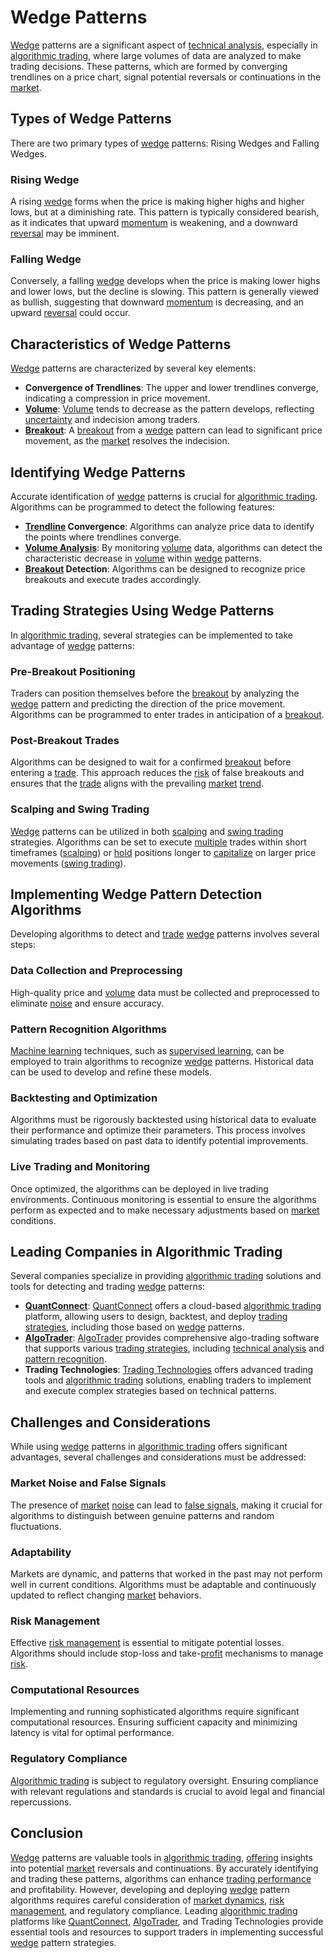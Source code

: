 # Wedge Patterns

[Wedge](../w/wedge.md) patterns are a significant aspect of [technical analysis](../t/technical_analysis.md), especially in [algorithmic trading](../a/algorithmic_trading.md), where large volumes of data are analyzed to make trading decisions. These patterns, which are formed by converging trendlines on a price chart, signal potential reversals or continuations in the [market](../m/market.md).

## Types of Wedge Patterns
There are two primary types of [wedge](../w/wedge.md) patterns: Rising Wedges and Falling Wedges.

### Rising Wedge
A rising [wedge](../w/wedge.md) forms when the price is making higher highs and higher lows, but at a diminishing rate. This pattern is typically considered bearish, as it indicates that upward [momentum](../m/momentum.md) is weakening, and a downward [reversal](../r/reversal.md) may be imminent.

### Falling Wedge
Conversely, a falling [wedge](../w/wedge.md) develops when the price is making lower highs and lower lows, but the decline is slowing. This pattern is generally viewed as bullish, suggesting that downward [momentum](../m/momentum.md) is decreasing, and an upward [reversal](../r/reversal.md) could occur.

## Characteristics of Wedge Patterns
[Wedge](../w/wedge.md) patterns are characterized by several key elements:

- **Convergence of Trendlines**: The upper and lower trendlines converge, indicating a compression in price movement.
- **[Volume](../v/volume.md)**: [Volume](../v/volume.md) tends to decrease as the pattern develops, reflecting [uncertainty](../u/uncertainty_in_trading.md) and indecision among traders.
- **[Breakout](../b/breakout.md)**: A [breakout](../b/breakout.md) from a [wedge](../w/wedge.md) pattern can lead to significant price movement, as the [market](../m/market.md) resolves the indecision.

## Identifying Wedge Patterns
Accurate identification of [wedge](../w/wedge.md) patterns is crucial for [algorithmic trading](../a/algorithmic_trading.md). Algorithms can be programmed to detect the following features:

- **[Trendline](../t/trendline.md) Convergence**: Algorithms can analyze price data to identify the points where trendlines converge.
- **[Volume Analysis](../v/volume_analysis.md)**: By monitoring [volume](../v/volume.md) data, algorithms can detect the characteristic decrease in [volume](../v/volume.md) within [wedge](../w/wedge.md) patterns.
- **[Breakout](../b/breakout.md) Detection**: Algorithms can be designed to recognize price breakouts and execute trades accordingly.

## Trading Strategies Using Wedge Patterns
In [algorithmic trading](../a/algorithmic_trading.md), several strategies can be implemented to take advantage of [wedge](../w/wedge.md) patterns:

### Pre-Breakout Positioning
Traders can position themselves before the [breakout](../b/breakout.md) by analyzing the [wedge](../w/wedge.md) pattern and predicting the direction of the price movement. Algorithms can be programmed to enter trades in anticipation of a [breakout](../b/breakout.md).

### Post-Breakout Trades
Algorithms can be designed to wait for a confirmed [breakout](../b/breakout.md) before entering a [trade](../t/trade.md). This approach reduces the [risk](../r/risk.md) of false breakouts and ensures that the [trade](../t/trade.md) aligns with the prevailing [market](../m/market.md) [trend](../t/trend.md).

### Scalping and Swing Trading
[Wedge](../w/wedge.md) patterns can be utilized in both [scalping](../s/scalping.md) and [swing trading](../s/swing_trading.md) strategies. Algorithms can be set to execute [multiple](../m/multiple.md) trades within short timeframes ([scalping](../s/scalping.md)) or [hold](../h/hold.md) positions longer to [capitalize](../c/capitalize.md) on larger price movements ([swing trading](../s/swing_trading.md)).

## Implementing Wedge Pattern Detection Algorithms
Developing algorithms to detect and [trade](../t/trade.md) [wedge](../w/wedge.md) patterns involves several steps:

### Data Collection and Preprocessing
High-quality price and [volume](../v/volume.md) data must be collected and preprocessed to eliminate [noise](../n/noise.md) and ensure accuracy.

### Pattern Recognition Algorithms
[Machine learning](../m/machine_learning.md) techniques, such as [supervised learning](../s/supervised_learning.md), can be employed to train algorithms to recognize [wedge](../w/wedge.md) patterns. Historical data can be used to develop and refine these models.

### Backtesting and Optimization
Algorithms must be rigorously backtested using historical data to evaluate their performance and optimize their parameters. This process involves simulating trades based on past data to identify potential improvements.

### Live Trading and Monitoring
Once optimized, the algorithms can be deployed in live trading environments. Continuous monitoring is essential to ensure the algorithms perform as expected and to make necessary adjustments based on [market](../m/market.md) conditions.

## Leading Companies in Algorithmic Trading
Several companies specialize in providing [algorithmic trading](../a/algorithmic_trading.md) solutions and tools for detecting and trading [wedge](../w/wedge.md) patterns:

- **[QuantConnect](../q/quantconnect.md)**: [QuantConnect](https://www.quantconnect.com/) offers a cloud-based [algorithmic trading](../a/algorithmic_trading.md) platform, allowing users to design, backtest, and deploy [trading strategies](../t/trading_strategies.md), including those based on [wedge](../w/wedge.md) patterns.
- **[AlgoTrader](../a/algotrader.md)**: [AlgoTrader](https://www.algotrader.com/) provides comprehensive algo-trading software that supports various [trading strategies](../t/trading_strategies.md), including [technical analysis](../t/technical_analysis.md) and [pattern recognition](../p/pattern_recognition.md).
- **Trading Technologies**: [Trading Technologies](https://www.tradingtechnologies.com/) offers advanced trading tools and [algorithmic trading](../a/algorithmic_trading.md) solutions, enabling traders to implement and execute complex strategies based on technical patterns.

## Challenges and Considerations
While using [wedge](../w/wedge.md) patterns in [algorithmic trading](../a/algorithmic_trading.md) offers significant advantages, several challenges and considerations must be addressed:

### Market Noise and False Signals
The presence of [market](../m/market.md) [noise](../n/noise.md) can lead to [false signals](../f/false_signals_in_trading.md), making it crucial for algorithms to distinguish between genuine patterns and random fluctuations.

### Adaptability
Markets are dynamic, and patterns that worked in the past may not perform well in current conditions. Algorithms must be adaptable and continuously updated to reflect changing [market](../m/market.md) behaviors.

### Risk Management
Effective [risk management](../r/risk_management.md) is essential to mitigate potential losses. Algorithms should include stop-loss and take-[profit](../p/profit.md) mechanisms to manage [risk](../r/risk.md).

### Computational Resources
Implementing and running sophisticated algorithms require significant computational resources. Ensuring sufficient capacity and minimizing latency is vital for optimal performance.

### Regulatory Compliance
[Algorithmic trading](../a/algorithmic_trading.md) is subject to regulatory oversight. Ensuring compliance with relevant regulations and standards is crucial to avoid legal and financial repercussions.

## Conclusion
[Wedge](../w/wedge.md) patterns are valuable tools in [algorithmic trading](../a/algorithmic_trading.md), [offering](../o/offering.md) insights into potential [market](../m/market.md) reversals and continuations. By accurately identifying and trading these patterns, algorithms can enhance [trading performance](../t/trading_performance.md) and profitability. However, developing and deploying [wedge](../w/wedge.md) pattern algorithms requires careful consideration of [market dynamics](../m/market_dynamics.md), [risk management](../r/risk_management.md), and regulatory compliance. Leading [algorithmic trading](../a/algorithmic_trading.md) platforms like [QuantConnect](../q/quantconnect.md), [AlgoTrader](../a/algotrader.md), and Trading Technologies provide essential tools and resources to support traders in implementing successful [wedge](../w/wedge.md) pattern strategies.
